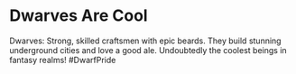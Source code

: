 # Dwarves Are Cool

Dwarves: Strong, skilled craftsmen with epic beards. 
They build stunning underground cities and love a good ale. 
Undoubtedly the coolest beings in fantasy realms! 
#DwarfPride
